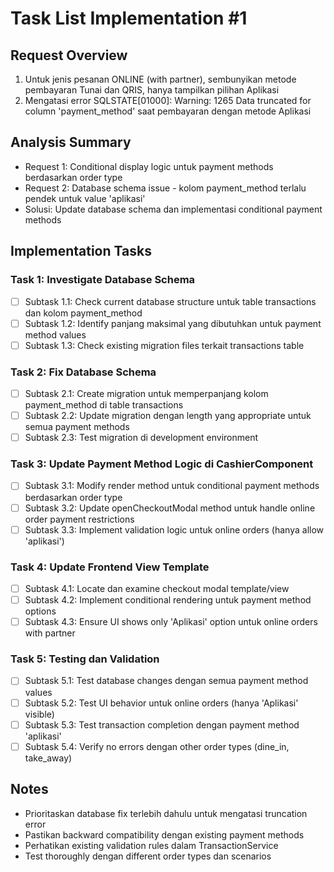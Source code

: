 # Task List Implementation #1

## Request Overview
1. Untuk jenis pesanan ONLINE (with partner), sembunyikan metode pembayaran Tunai dan QRIS, hanya tampilkan pilihan Aplikasi
2. Mengatasi error SQLSTATE[01000]: Warning: 1265 Data truncated for column 'payment_method' saat pembayaran dengan metode Aplikasi

## Analysis Summary
- Request 1: Conditional display logic untuk payment methods berdasarkan order type
- Request 2: Database schema issue - kolom payment_method terlalu pendek untuk value 'aplikasi'
- Solusi: Update database schema dan implementasi conditional payment methods

## Implementation Tasks

### Task 1: Investigate Database Schema
- [ ] Subtask 1.1: Check current database structure untuk table transactions dan kolom payment_method
- [ ] Subtask 1.2: Identify panjang maksimal yang dibutuhkan untuk payment method values
- [ ] Subtask 1.3: Check existing migration files terkait transactions table

### Task 2: Fix Database Schema
- [ ] Subtask 2.1: Create migration untuk memperpanjang kolom payment_method di table transactions
- [ ] Subtask 2.2: Update migration dengan length yang appropriate untuk semua payment methods
- [ ] Subtask 2.3: Test migration di development environment

### Task 3: Update Payment Method Logic di CashierComponent
- [ ] Subtask 3.1: Modify render method untuk conditional payment methods berdasarkan order type
- [ ] Subtask 3.2: Update openCheckoutModal method untuk handle online order payment restrictions
- [ ] Subtask 3.3: Implement validation logic untuk online orders (hanya allow 'aplikasi')

### Task 4: Update Frontend View Template
- [ ] Subtask 4.1: Locate dan examine checkout modal template/view
- [ ] Subtask 4.2: Implement conditional rendering untuk payment method options
- [ ] Subtask 4.3: Ensure UI shows only 'Aplikasi' option untuk online orders with partner

### Task 5: Testing dan Validation
- [ ] Subtask 5.1: Test database changes dengan semua payment method values
- [ ] Subtask 5.2: Test UI behavior untuk online orders (hanya 'Aplikasi' visible)
- [ ] Subtask 5.3: Test transaction completion dengan payment method 'aplikasi'
- [ ] Subtask 5.4: Verify no errors dengan other order types (dine_in, take_away)

## Notes
- Prioritaskan database fix terlebih dahulu untuk mengatasi truncation error
- Pastikan backward compatibility dengan existing payment methods
- Perhatikan existing validation rules dalam TransactionService
- Test thoroughly dengan different order types dan scenarios 